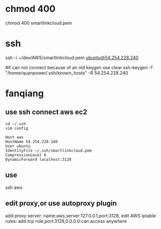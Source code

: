 # chmod 400
chmod 400 smartlinkcloud.pem

# ssh
ssh -i ~/dev/AWS/smartlinkcloud.pem ubuntu@54.254.228.240

#if can not connect because of an old keygen use clear
ssh-keygen -f "/home/quanpower/.ssh/known_hosts" -R 54.254.228.240

# fanqiang

## use ssh connect aws ec2
	cd ~/.ssh
	vim config

	Host aws
	HostName 54.254.228.240
	User ubuntu
	IdentityFile ~/.ssh/smartlinkcloud.pem
	CompressionLevel 6
	DynamicForward localhost:3128
## use 
ssh aws

## edit proxy,or use autoproxy plugin
add proxy server:
name:aws,server:127.0.0.1,port:3128,
edit AWS iptable rules:
add tcp rule,port:3128,0.0.0.0:can access anywhere
